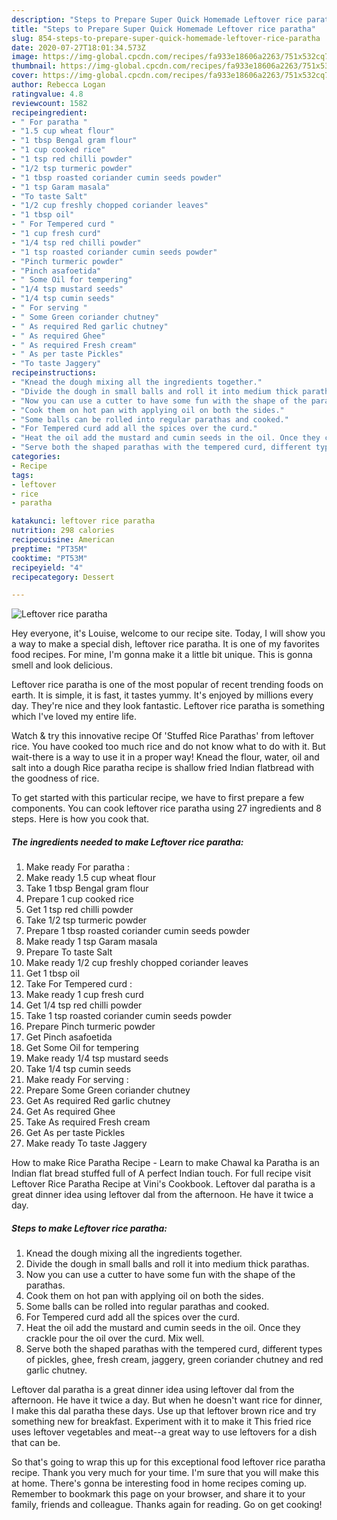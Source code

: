 ```yaml
---
description: "Steps to Prepare Super Quick Homemade Leftover rice paratha"
title: "Steps to Prepare Super Quick Homemade Leftover rice paratha"
slug: 854-steps-to-prepare-super-quick-homemade-leftover-rice-paratha
date: 2020-07-27T18:01:34.573Z
image: https://img-global.cpcdn.com/recipes/fa933e18606a2263/751x532cq70/leftover-rice-paratha-recipe-main-photo.jpg
thumbnail: https://img-global.cpcdn.com/recipes/fa933e18606a2263/751x532cq70/leftover-rice-paratha-recipe-main-photo.jpg
cover: https://img-global.cpcdn.com/recipes/fa933e18606a2263/751x532cq70/leftover-rice-paratha-recipe-main-photo.jpg
author: Rebecca Logan
ratingvalue: 4.8
reviewcount: 1582
recipeingredient:
- " For paratha "
- "1.5 cup wheat flour"
- "1 tbsp Bengal gram flour"
- "1 cup cooked rice"
- "1 tsp red chilli powder"
- "1/2 tsp turmeric powder"
- "1 tbsp roasted coriander cumin seeds powder"
- "1 tsp Garam masala"
- "To taste Salt"
- "1/2 cup freshly chopped coriander leaves"
- "1 tbsp oil"
- " For Tempered curd "
- "1 cup fresh curd"
- "1/4 tsp red chilli powder"
- "1 tsp roasted coriander cumin seeds powder"
- "Pinch turmeric powder"
- "Pinch asafoetida"
- " Some Oil for tempering"
- "1/4 tsp mustard seeds"
- "1/4 tsp cumin seeds"
- " For serving "
- " Some Green coriander chutney"
- " As required Red garlic chutney"
- " As required Ghee"
- " As required Fresh cream"
- " As per taste Pickles"
- "To taste Jaggery"
recipeinstructions:
- "Knead the dough mixing all the ingredients together."
- "Divide the dough in small balls and roll it into medium thick parathas."
- "Now you can use a cutter to have some fun with the shape of the parathas."
- "Cook them on hot pan with applying oil on both the sides."
- "Some balls can be rolled into regular parathas and cooked."
- "For Tempered curd add all the spices over the curd."
- "Heat the oil add the mustard and cumin seeds in the oil. Once they crackle pour the oil over the curd. Mix well."
- "Serve both the shaped parathas with the tempered curd, different types of pickles, ghee, fresh cream, jaggery, green coriander chutney and red garlic chutney."
categories:
- Recipe
tags:
- leftover
- rice
- paratha

katakunci: leftover rice paratha 
nutrition: 298 calories
recipecuisine: American
preptime: "PT35M"
cooktime: "PT53M"
recipeyield: "4"
recipecategory: Dessert

---
```



![Leftover rice paratha](https://img-global.cpcdn.com/recipes/fa933e18606a2263/751x532cq70/leftover-rice-paratha-recipe-main-photo.jpg)

Hey everyone, it's Louise, welcome to our recipe site. Today, I will show you a way to make a special dish, leftover rice paratha. It is one of my favorites food recipes. For mine, I'm gonna make it a little bit unique. This is gonna smell and look delicious.

Leftover rice paratha is one of the most popular of recent trending foods on earth. It is simple, it is fast, it tastes yummy. It's enjoyed by millions every day. They're nice and they look fantastic. Leftover rice paratha is something which I've loved my entire life.

Watch &amp; try this innovative recipe Of &#39;Stuffed Rice Parathas&#39; from leftover rice. You have cooked too much rice and do not know what to do with it. But wait-there is a way to use it in a proper way! Knead the flour, water, oil and salt into a dough Rice paratha recipe is shallow fried Indian flatbread with the goodness of rice.


To get started with this particular recipe, we have to first prepare a few components. You can cook leftover rice paratha using 27 ingredients and 8 steps. Here is how you cook that.

<!--inarticleads1-->

##### The ingredients needed to make Leftover rice paratha:

1. Make ready  For paratha :
1. Make ready 1.5 cup wheat flour
1. Take 1 tbsp Bengal gram flour
1. Prepare 1 cup cooked rice
1. Get 1 tsp red chilli powder
1. Take 1/2 tsp turmeric powder
1. Prepare 1 tbsp roasted coriander cumin seeds powder
1. Make ready 1 tsp Garam masala
1. Prepare To taste Salt
1. Make ready 1/2 cup freshly chopped coriander leaves
1. Get 1 tbsp oil
1. Take  For Tempered curd :
1. Make ready 1 cup fresh curd
1. Get 1/4 tsp red chilli powder
1. Take 1 tsp roasted coriander cumin seeds powder
1. Prepare Pinch turmeric powder
1. Get Pinch asafoetida
1. Get  Some Oil for tempering
1. Make ready 1/4 tsp mustard seeds
1. Take 1/4 tsp cumin seeds
1. Make ready  For serving :
1. Prepare  Some Green coriander chutney
1. Get  As required Red garlic chutney
1. Get  As required Ghee
1. Take  As required Fresh cream
1. Get  As per taste Pickles
1. Make ready To taste Jaggery


How to make Rice Paratha Recipe - Learn to make Chawal ka Paratha is an Indian flat bread stuffed full of A perfect Indian touch. For full recipe visit Leftover Rice Paratha Recipe at Vini&#39;s Cookbook. Leftover dal paratha is a great dinner idea using leftover dal from the afternoon. He have it twice a day. 

<!--inarticleads2-->

##### Steps to make Leftover rice paratha:

1. Knead the dough mixing all the ingredients together.
1. Divide the dough in small balls and roll it into medium thick parathas.
1. Now you can use a cutter to have some fun with the shape of the parathas.
1. Cook them on hot pan with applying oil on both the sides.
1. Some balls can be rolled into regular parathas and cooked.
1. For Tempered curd add all the spices over the curd.
1. Heat the oil add the mustard and cumin seeds in the oil. Once they crackle pour the oil over the curd. Mix well.
1. Serve both the shaped parathas with the tempered curd, different types of pickles, ghee, fresh cream, jaggery, green coriander chutney and red garlic chutney.


Leftover dal paratha is a great dinner idea using leftover dal from the afternoon. He have it twice a day. But when he doesn&#39;t want rice for dinner, I make this dal paratha these days. Use up that leftover brown rice and try something new for breakfast. Experiment with it to make it This fried rice uses leftover vegetables and meat--a great way to use leftovers for a dish that can be. 

So that's going to wrap this up for this exceptional food leftover rice paratha recipe. Thank you very much for your time. I'm sure that you will make this at home. There's gonna be interesting food in home recipes coming up. Remember to bookmark this page on your browser, and share it to your family, friends and colleague. Thanks again for reading. Go on get cooking!
